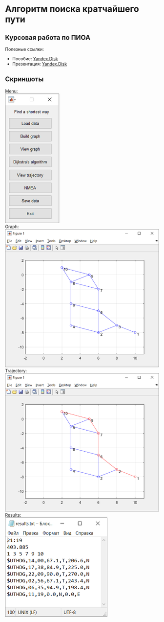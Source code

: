 # Алгоритм поиска кратчайшего пути
## Курсовая работа по ПИОА
Полезные ссылки: 
- Пособие: [Yandex.Disk](https://disk.yandex.ru/i/bD91fImmQ8GTgw)
- Презентация: [Yandex.Disk](https://disk.yandex.ru/i/BCU4w4yh61pMCg)
## Скриншоты

Menu:  
![menu](img/menu.png "Menu")  
Graph:  
![graph](img/graph.png "Graph")  
Trajectory:  
![trajectory](img/trajectory.png "Trajectory")  
Results:  
![results](img/results.png "Results")  
